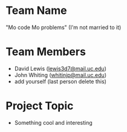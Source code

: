 # Team Name

"Mo code Mo problems" (I'm not married to it)

# Team Members

- David Lewis (lewis3d7@mail.uc.edu)
- John Whiting (whitinjp@mail.uc.edu)
- add yourself (last person delete this)

# Project Topic

- Something cool and interesting
